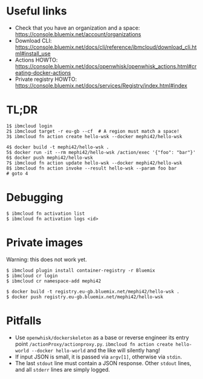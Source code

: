 # Useful links
* Check that you have an organization and a space: https://console.bluemix.net/account/organizations
* Download CLI: https://console.bluemix.net/docs/cli/reference/ibmcloud/download_cli.html#install_use
* Actions HOWTO: https://console.bluemix.net/docs/openwhisk/openwhisk_actions.html#creating-docker-actions
* Private registry HOWTO: https://console.bluemix.net/docs/services/Registry/index.html#index

# TL;DR
    1$ ibmcloud login
    2$ ibmcloud target -r eu-gb --cf  # A region must match a space!
    3$ ibmcloud fn action create hello-wsk --docker mephi42/hello-wsk

    4$ docker build -t mephi42/hello-wsk .
    5$ docker run -it --rm mephi42/hello-wsk /action/exec '{"foo": "bar"}'
    6$ docker push mephi42/hello-wsk
    7$ ibmcloud fn action update hello-wsk --docker mephi42/hello-wsk
    8$ ibmcloud fn action invoke --result hello-wsk --param foo bar
    # goto 4

# Debugging

    $ ibmcloud fn activation list
    $ ibmcloud fn activation logs <id>

# Private images

Warning: this does not work yet.

    $ ibmcloud plugin install container-registry -r Bluemix
    $ ibmcloud cr login
    $ ibmcloud cr namespace-add mephi42

    $ docker build -t registry.eu-gb.bluemix.net/mephi42/hello-wsk .
    $ docker push registry.eu-gb.bluemix.net/mephi42/hello-wsk

# Pitfalls
* Use `openwhisk/dockerskeleton` as a base or reverse engineer its entry point `/actionProxy/actionproxy.py`.
  `ibmcloud fn action create hello-world --docker hello-world` and the like will silently hang!
* If input JSON is small, it is passed via `argv[1]`, otherwise via `stdin`.
* The last `stdout` line must contain a JSON response. Other `stdout` lines, and all `stderr` lines are simply logged.
